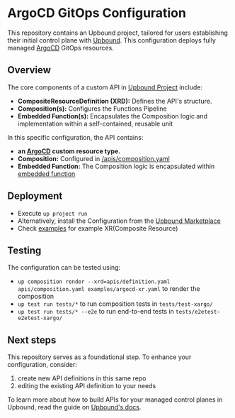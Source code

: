 # ArgoCD GitOps Configuration

This repository contains an Upbound project, tailored for users establishing their initial control plane with [Upbound](https://cloud.upbound.io). This configuration deploys fully managed [ArgoCD](https://argo-cd.readthedocs.io/) GitOps resources.

## Overview

The core components of a custom API in [Upbound Project](https://docs.upbound.io/learn/control-plane-project/) include:

- **CompositeResourceDefinition (XRD):** Defines the API's structure.
- **Composition(s):** Configures the Functions Pipeline
- **Embedded Function(s):** Encapsulates the Composition logic and implementation within a self-contained, reusable unit

In this specific configuration, the API contains:

- **an [ArgoCD](/apis/definition.yaml) custom resource type.**
- **Composition:** Configured in [/apis/composition.yaml](/apis/composition.yaml)
- **Embedded Function:** The Composition logic is encapsulated within [embedded function](/functions/xargo/main.k)

## Deployment

- Execute `up project run`
- Alternatively, install the Configuration from the [Upbound Marketplace](https://marketplace.upbound.io/configurations/upbound/configuration-gitops-argocd)
- Check [examples](/examples/) for example XR(Composite Resource)

## Testing

The configuration can be tested using:

- `up composition render --xrd=apis/definition.yaml apis/composition.yaml examples/argocd-xr.yaml` to render the composition
- `up test run tests/*` to run composition tests in `tests/test-xargo/`
- `up test run tests/* --e2e` to run end-to-end tests in `tests/e2etest-e2etest-xargo/`

## Next steps

This repository serves as a foundational step. To enhance your configuration, consider:

1. create new API definitions in this same repo
2. editing the existing API definition to your needs

To learn more about how to build APIs for your managed control planes in Upbound, read the guide on [Upbound's docs](https://docs.upbound.io/).
